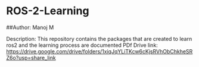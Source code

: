 # ROS-2-Learning
##Author:
Manoj M

Description:
	This repository contains the packages that are created to learn ros2 and the learning process are documented 
PDf Drive link:
	https://drive.google.com/drive/folders/1xiqJqYLiTKcw6cKjsRVhObChkheSRZ6o?usp=share_link
